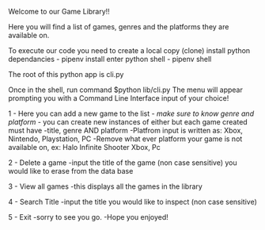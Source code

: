 Welcome to our Game Library!!

Here you will find a list of games, genres and the platforms they are available on.

To execute our code you need to create a local copy (clone)
install python dependancies - pipenv install
enter python shell - pipenv shell

The root of this python app is cli.py

Once in the shell, run command $python lib/cli.py
The menu will appear prompting you with a Command Line Interface input of your choice!

1 - Here you can add a new game to the list 
    - *make sure to know genre and platform*
    - you can create new instances of either but each game created must have
        -title, genre AND platform
        -Platfrom input is written as: Xbox, Nintendo, Playstation, PC
        -Remove what ever platform your game is not available on, 
        ex: 
            Halo Infinite
            Shooter
            Xbox, Pc

2 - Delete a game 
    -input the title of the game (non case sensitive) you would like to erase from the data base

3 - View all games
    -this displays all the games in the library

4 - Search Title
    -input the title you would like to inspect (non case sensitive)

5 - Exit 
    -sorry to see you go.
    -Hope you enjoyed!